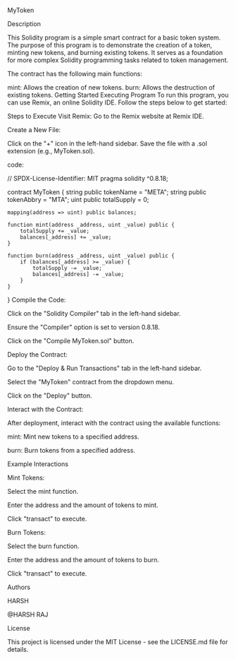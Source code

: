 MyToken

Description

This Solidity program is a simple smart contract for a basic token system. The purpose of this program is to demonstrate the creation of a token, minting new tokens, and burning existing tokens. It serves as a foundation for more complex Solidity programming tasks related to token management.

The contract has the following main functions:

mint: Allows the creation of new tokens.
burn: Allows the destruction of existing tokens.
Getting Started
Executing Program
To run this program, you can use Remix, an online Solidity IDE. Follow the steps below to get started:

Steps to Execute
Visit Remix:
Go to the Remix website at Remix IDE.

Create a New File:

Click on the "+" icon in the left-hand sidebar.
Save the file with a .sol extension (e.g., MyToken.sol).

code:

// SPDX-License-Identifier: MIT
pragma solidity ^0.8.18;

contract MyToken {
    string public tokenName = "META";
    string public tokenAbbry = "MTA";
    uint public totalSupply = 0;

    mapping(address => uint) public balances;

    function mint(address _address, uint _value) public {
        totalSupply += _value;
        balances[_address] += _value;
    }

    function burn(address _address, uint _value) public {
        if (balances[_address] >= _value) {
            totalSupply -= _value;
            balances[_address] -= _value;
        }
    }
}
Compile the Code:

Click on the "Solidity Compiler" tab in the left-hand sidebar.

Ensure the "Compiler" option is set to version 0.8.18.

Click on the "Compile MyToken.sol" button.


Deploy the Contract:

Go to the "Deploy & Run Transactions" tab in the left-hand sidebar.

Select the "MyToken" contract from the dropdown menu.

Click on the "Deploy" button.


Interact with the Contract:

After deployment, interact with the contract using the available functions:

mint: Mint new tokens to a specified address.

burn: Burn tokens from a specified address.

Example Interactions


Mint Tokens:

Select the mint function.

Enter the address and the amount of tokens to mint.

Click "transact" to execute.


Burn Tokens:

Select the burn function.

Enter the address and the amount of tokens to burn.

Click "transact" to execute.


Authors

HARSH

@HARSH RAJ

License

This project is licensed under the MIT License - see the LICENSE.md file for details.

